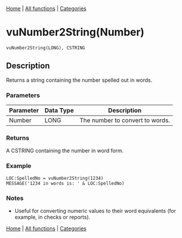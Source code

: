 [Home](../index.md) | [All functions](index.md) | [Categories](../categories/index.md)

# vuNumber2String(Number)

```Prototype
vuNumber2String(LONG), CSTRING
```


## Description
Returns a string containing the number spelled out in words.

### Parameters

| Parameter | Data Type | Description                        |
|-----------|-----------|------------------------------------|
| Number    | LONG      | The number to convert to words.    |

### Returns
A CSTRING containing the number in word form.

### Example

```Clarion
LOC:SpelledNo = vuNumber2String(1234)
MESSAGE('1234 in words is: ' & LOC:SpelledNo)
```

### Notes
- Useful for converting numeric values to their word equivalents (for example, in checks or reports).

[Home](../index.md) | [All functions](index.md) | [Categories](../categories/index.md)

